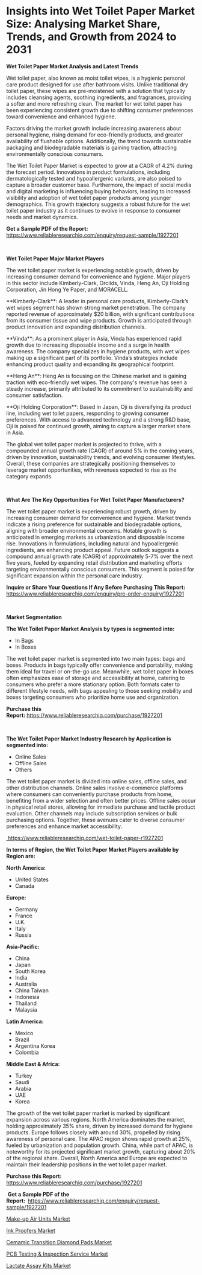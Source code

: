 <p><h1>Insights into Wet Toilet Paper Market Size: Analysing Market Share, Trends, and Growth from 2024 to 2031</h1></p><p><strong>Wet Toilet Paper Market Analysis and Latest Trends</strong></p>
<p><p>Wet toilet paper, also known as moist toilet wipes, is a hygienic personal care product designed for use after bathroom visits. Unlike traditional dry toilet paper, these wipes are pre-moistened with a solution that typically includes cleansing agents, soothing ingredients, and fragrances, providing a softer and more refreshing clean. The market for wet toilet paper has been experiencing consistent growth due to shifting consumer preferences toward convenience and enhanced hygiene.</p><p>Factors driving the market growth include increasing awareness about personal hygiene, rising demand for eco-friendly products, and greater availability of flushable options. Additionally, the trend towards sustainable packaging and biodegradable materials is gaining traction, attracting environmentally conscious consumers.</p><p>The Wet Toilet Paper Market is expected to grow at a CAGR of 4.2% during the forecast period. Innovations in product formulations, including dermatologically tested and hypoallergenic variants, are also poised to capture a broader customer base. Furthermore, the impact of social media and digital marketing is influencing buying behaviors, leading to increased visibility and adoption of wet toilet paper products among younger demographics. This growth trajectory suggests a robust future for the wet toilet paper industry as it continues to evolve in response to consumer needs and market dynamics.</p></p>
<p><strong>Get a Sample PDF of the Report:&nbsp;</strong> <a href="https://www.reliableresearchiq.com/enquiry/request-sample/1927201?utm_campaign=1732&utm_medium=2&utm_source=Github&utm_content=ia&utm_term=25102024&utm_id=wet-toilet-paper">https://www.reliableresearchiq.com/enquiry/request-sample/1927201</a></p>
<p>&nbsp;</p>
<p><strong>Wet Toilet Paper Major Market Players</strong></p>
<p><p>The wet toilet paper market is experiencing notable growth, driven by increasing consumer demand for convenience and hygiene. Major players in this sector include Kimberly-Clark, Orcilds, Vinda, Heng An, Oji Holding Corporation, Jin Hong Ye Paper, and MORACELL. </p><p>**Kimberly-Clark**: A leader in personal care products, Kimberly-Clark’s wet wipes segment has shown strong market penetration. The company reported revenue of approximately $20 billion, with significant contributions from its consumer tissue and wipe products. Growth is anticipated through product innovation and expanding distribution channels.</p><p>**Vinda**: As a prominent player in Asia, Vinda has experienced rapid growth due to increasing disposable income and a surge in health awareness. The company specializes in hygiene products, with wet wipes making up a significant part of its portfolio. Vinda’s strategies include enhancing product quality and expanding its geographical footprint.</p><p>**Heng An**: Heng An is focusing on the Chinese market and is gaining traction with eco-friendly wet wipes. The company's revenue has seen a steady increase, primarily attributed to its commitment to sustainability and consumer satisfaction.</p><p>**Oji Holding Corporation**: Based in Japan, Oji is diversifying its product line, including wet toilet papers, responding to growing consumer preferences. With access to advanced technology and a strong R&D base, Oji is poised for continued growth, aiming to capture a larger market share in Asia.</p><p>The global wet toilet paper market is projected to thrive, with a compounded annual growth rate (CAGR) of around 5% in the coming years, driven by innovation, sustainability trends, and evolving consumer lifestyles. Overall, these companies are strategically positioning themselves to leverage market opportunities, with revenues expected to rise as the category expands.</p></p>
<p>&nbsp;</p>
<p><strong>What Are The Key Opportunities For Wet Toilet Paper Manufacturers?</strong></p>
<p><p>The wet toilet paper market is experiencing robust growth, driven by increasing consumer demand for convenience and hygiene. Market trends indicate a rising preference for sustainable and biodegradable options, aligning with broader environmental concerns. Notable growth is anticipated in emerging markets as urbanization and disposable income rise. Innovations in formulations, including natural and hypoallergenic ingredients, are enhancing product appeal. Future outlook suggests a compound annual growth rate (CAGR) of approximately 5-7% over the next five years, fueled by expanding retail distribution and marketing efforts targeting environmentally conscious consumers. This segment is poised for significant expansion within the personal care industry.</p></p>
<p><strong>Inquire or Share Your Questions If Any Before Purchasing This Report:</strong> <a href="https://www.reliableresearchiq.com/enquiry/pre-order-enquiry/1927201?utm_campaign=1732&utm_medium=2&utm_source=Github&utm_content=ia&utm_term=25102024&utm_id=wet-toilet-paper">https://www.reliableresearchiq.com/enquiry/pre-order-enquiry/1927201</a></p>
<p>&nbsp;</p>
<p><strong>Market Segmentation</strong></p>
<p><strong>The Wet Toilet Paper Market Analysis by types is segmented into:</strong></p>
<p><ul><li>In Bags</li><li>In Boxes</li></ul></p>
<p><p>The wet toilet paper market is segmented into two main types: bags and boxes. Products in bags typically offer convenience and portability, making them ideal for travel or on-the-go use. Meanwhile, wet toilet paper in boxes often emphasizes ease of storage and accessibility at home, catering to consumers who prefer a more stationary option. Both formats cater to different lifestyle needs, with bags appealing to those seeking mobility and boxes targeting consumers who prioritize home use and organization.</p></p>
<p><strong>Purchase this Report:&nbsp;</strong><a href="https://www.reliableresearchiq.com/purchase/1927201?utm_campaign=1732&utm_medium=2&utm_source=Github&utm_content=ia&utm_term=25102024&utm_id=wet-toilet-paper">https://www.reliableresearchiq.com/purchase/1927201</a></p>
<p>&nbsp;</p>
<p><strong>The Wet Toilet Paper Market Industry Research by Application is segmented into:</strong></p>
<p><ul><li>Online Sales</li><li>Offline Sales</li><li>Others</li></ul></p>
<p><p>The wet toilet paper market is divided into online sales, offline sales, and other distribution channels. Online sales involve e-commerce platforms where consumers can conveniently purchase products from home, benefiting from a wider selection and often better prices. Offline sales occur in physical retail stores, allowing for immediate purchase and tactile product evaluation. Other channels may include subscription services or bulk purchasing options. Together, these avenues cater to diverse consumer preferences and enhance market accessibility.</p></p>
<p><a href="https://www.reliableresearchiq.com/wet-toilet-paper-r1927201?utm_campaign=1732&utm_medium=2&utm_source=Github&utm_content=ia&utm_term=25102024&utm_id=wet-toilet-paper">&nbsp;https://www.reliableresearchiq.com/wet-toilet-paper-r1927201</a></p>
<p><strong>In terms of Region, the Wet Toilet Paper Market Players available by Region are:</strong></p>
<p>
    <p> <strong> North America: </strong>
        <ul>
            <li>United States</li>
            <li>Canada</li>
        </ul>
        </p> 
    <p> <strong> Europe: </strong>
        <ul>
            <li>Germany</li>
            <li>France</li>
            <li>U.K.</li>
            <li>Italy</li>
            <li>Russia</li>
        </ul>
        </p> 
    <p> <strong> Asia-Pacific: </strong>
        <ul>
            <li>China</li>
            <li>Japan</li>
            <li>South Korea</li>
            <li>India</li>
            <li>Australia</li>
            <li>China Taiwan</li>
            <li>Indonesia</li>
            <li>Thailand</li>
            <li>Malaysia</li>
        </ul>
        </p> 
    <p> <strong> Latin America: </strong>
        <ul>
            <li>Mexico</li>
            <li>Brazil</li>
            <li>Argentina Korea</li>
            <li>Colombia</li>
        </ul>
        </p> 
    <p> <strong> Middle East & Africa: </strong>
        <ul>
            <li>Turkey</li>
            <li>Saudi</li>
            <li>Arabia</li>
            <li>UAE</li>
            <li>Korea</li>
        </ul>
    </p>
    </p>
<p><p>The growth of the wet toilet paper market is marked by significant expansion across various regions. North America dominates the market, holding approximately 35% share, driven by increased demand for hygiene products. Europe follows closely with around 30%, propelled by rising awareness of personal care. The APAC region shows rapid growth at 25%, fueled by urbanization and population growth. China, while part of APAC, is noteworthy for its projected significant market growth, capturing about 20% of the regional share. Overall, North America and Europe are expected to maintain their leadership positions in the wet toilet paper market.</p></p>
<p><strong>Purchase this Report: </strong><a href="https://www.reliableresearchiq.com/purchase/1927201?utm_campaign=1732&utm_medium=2&utm_source=Github&utm_content=ia&utm_term=25102024&utm_id=wet-toilet-paper">https://www.reliableresearchiq.com/purchase/1927201</a></p>
<p>&nbsp;<strong>Get a Sample PDF of the Report:&nbsp;&nbsp;</strong><a href="https://www.reliableresearchiq.com/enquiry/request-sample/1927201?utm_campaign=1732&utm_medium=2&utm_source=Github&utm_content=ia&utm_term=25102024&utm_id=wet-toilet-paper">https://www.reliableresearchiq.com/enquiry/request-sample/1927201</a></p>
<p><strong></strong></p>
<p><p><a href="https://www.linkedin.com/pulse/regional-adaptations-global-make-up-air-units-market-trends-8zjwe?utm_campaign=1732&utm_medium=2&utm_source=Github&utm_content=ia&utm_term=25102024&utm_id=wet-toilet-paper">Make-up Air Units Market</a></p><p><a href="https://www.linkedin.com/pulse/influencing-factors-ink-proofers-market-insights-growth-projections-hytoe?utm_campaign=1732&utm_medium=2&utm_source=Github&utm_content=ia&utm_term=25102024&utm_id=wet-toilet-paper">Ink Proofers Market</a></p><p><a href="https://www.linkedin.com/pulse/pioneering-growth-analyzing-global-cemamic-transition-ug84e?utm_campaign=1732&utm_medium=2&utm_source=Github&utm_content=ia&utm_term=25102024&utm_id=wet-toilet-paper">Cemamic Transition Diamond Pads Market</a></p><p><a href="https://www.linkedin.com/pulse/deep-dive-pcb-testing-inspection-service-market-itstrends-segmentation-xtuyc?utm_campaign=1732&utm_medium=2&utm_source=Github&utm_content=ia&utm_term=25102024&utm_id=wet-toilet-paper">PCB Testing & Inspection Service Market</a></p><p><a href="https://www.linkedin.com/pulse/unveiling-market-trends-global-lactate-assay-kits-growth-regional-qndpf?utm_campaign=1732&utm_medium=2&utm_source=Github&utm_content=ia&utm_term=25102024&utm_id=wet-toilet-paper">Lactate Assay Kits Market</a></p></p>